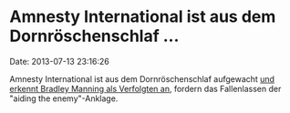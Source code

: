 Amnesty International ist aus dem Dornröschenschlaf \...
========================================================

Date: 2013-07-13 23:16:26

Amnesty International ist aus dem Dornröschenschlaf aufgewacht [und
erkennt Bradley Manning als Verfolgten
an](http://www.amnesty.org/en/news/bradley-manning-us-must-drop-aiding-enemy-charge-2013-07-12),
fordern das Fallenlassen der \"aiding the enemy\"-Anklage.
